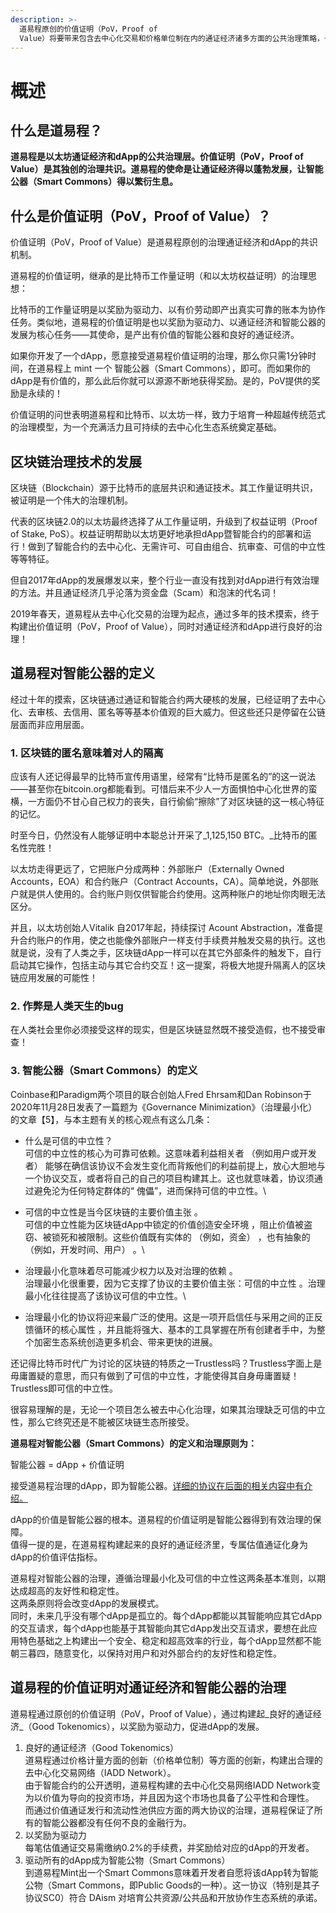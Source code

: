 ```yaml
---
description: >-
  道易程原创的价值证明（PoV，Proof of
  Value）将要带来包含去中心化交易和价格单位制在内的通证经济诸多方面的公共治理策略，也将给dApp带来一个全新的价值治理体系。
---
```


# 概述

## 什么是道易程？

**道易程是以太坊通证经济和dApp的公共治理层。价值证明（PoV，Proof of Value）是其独创的治理共识。道易程的使命是让通证经济得以蓬勃发展，让智能公器（Smart Commons）得以繁衍生息。**

## 什么是价值证明（PoV，Proof of Value）？

价值证明（PoV，Proof of Value）是道易程原创的治理通证经济和dApp的共识机制。

道易程的价值证明，继承的是比特币工作量证明（和以太坊权益证明）的治理思想：

比特币的工作量证明是以奖励为驱动力、以有价劳动即产出真实可靠的账本为协作任务。类似地，道易程的价值证明是也以奖励为驱动力、以通证经济和智能公器的发展为核心任务——其使命，是产出有价值的智能公器和良好的通证经济。

如果你开发了一个dApp，愿意接受道易程价值证明的治理，那么你只需1分钟时间，在道易程上 mint 一个 智能公器（Smart Commons），即可。而如果你的dApp是有价值的，那么此后你就可以源源不断地获得奖励。是的，PoV提供的奖励是永续的！

价值证明的问世表明道易程和比特币、以太坊一样，致力于培育一种超越传统范式的治理模型，为一个充满活力且可持续的去中心化生态系统奠定基础。

## 区块链治理技术的发展

区块链（Blockchain）源于比特币的底层共识和通证技术。其工作量证明共识，被证明是一个伟大的治理机制。

代表的区块链2.0的以太坊最终选择了从工作量证明，升级到了权益证明（Proof of Stake, PoS）。权益证明帮助以太坊更好地承担dApp暨智能合约的部署和运行！做到了智能合约的去中心化、无需许可、可自由组合、抗审查、可信的中立性等等特征。

但自2017年dApp的发展爆发以来，整个行业一直没有找到对dApp进行有效治理的方法。并且通证经济几乎沦落为资金盘（Scam）和泡沫的代名词！

2019年春天，道易程从去中心化交易的治理为起点，通过多年的技术摸索，终于构建出价值证明（PoV，Proof of Value），同时对通证经济和dApp进行良好的治理！

## 道易程对智能公器的定义 <a href="#dao2" id="dao2"></a>

经过十年的摸索，区块链通过通证和智能合约两大硬核的发展，已经证明了去中心化、去审核、去信用、匿名等等基本价值观的巨大威力。但这些还只是停留在公链层面而非应用层面。

### 1. 区块链的匿名意味着对人的隔离

应该有人还记得最早的比特币宣传用语里，经常有“比特币是匿名的”的这一说法——甚至你在bitcoin.org都能看到。可惜后来不少人一方面惧怕中心化世界的蛮横，一方面仍不甘心自己权力的丧失，自行偷偷“擦除”了对区块链的这一核心特征的记忆。

时至今日，仍然没有人能够证明中本聪总计开采了_1,125,150 BTC。_比特币的匿名性完胜！

以太坊走得更远了，它把账户分成两种：外部账户（Externally Owned Accounts，EOA）和合约账户（Contract Accounts，CA）。简单地说，外部账户就是供人使用的。合约账户则仅供智能合约使用。这两种账户的地址你肉眼无法区分。

并且，以太坊创始人Vitalik 自2017年起，持续探讨 Acount Abstraction，准备提升合约账户的作用，使之也能像外部账户一样支付手续费并触发交易的执行。这也就是说，没有了人类之手，区块链dApp一样可以在其它外部条件的触发下，自行启动其它操作，包括主动与其它合约交互！这一提案，将极大地提升隔离人的区块链应用发展的可能性！

### 2. 作弊是人类天生的bug

在人类社会里你必须接受这样的现实，但是区块链显然既不接受造假，也不接受审查！

### 3. 智能公器（Smart Commons）的定义

Coinbase和Paradigm两个项目的联合创始人Fred Ehrsam和Dan Robinson于2020年11月28日发表了一篇题为《Governance Minimization》（治理最小化）的文章【5】，与本主题有关的核心观点有这么几条：

* 什么是可信的中立性？\
  可信的中立性的核心为可靠可依赖。这意味着利益相关者 （例如用户或开发者） 能够在确信该协议不会发生变化而背叛他们的利益前提上，放心大胆地与一个协议交互，或者将自己的自己的项目构建其上。这也就意味着，协议须通过避免沦为任何特定群体的“ 傀儡”，进而保持可信的中立性。\

* 可信的中立性是当今区块链的主要价值主张 。\
  可信的中立性能为区块链dApp中锁定的价值创造安全环境 ，阻止价值被盗窃、被锁死和被限制。这些价值既有实体的 （例如，资金） ，也有抽象的 （例如，开发时间、用户） 。\

* 治理最小化意味着尽可能减少权力以及对治理的依赖 。\
  治理最小化很重要，因为它支撑了协议的主要价值主张：可信的中立性 。治理最小化往往提高了该协议可信的中立性。\

* 治理最小化的协议将迎来最广泛的使用。这是一项开启信任与采用之间的正反馈循环的核心属性 ，并且能将强大、基本的工具掌握在所有创建者手中，为整个加密生态系统创造更多机会、带来更快的进展。

还记得比特币时代广为讨论的区块链的特质之一Trustless吗？Trustless字面上是毋庸置疑的意思，而只有做到了可信的中立性，才能使得其自身毋庸置疑！Trustless即可信的中立性。

很容易理解的是，无论一个项目怎么被去中心化治理，如果其治理缺乏可信的中立性，那么它终究还是不能被区块链生态所接受。

**道易程对智能公器（Smart Commons）的定义和治理原则为：**

智能公器 = dApp + 价值证明

接受道易程治理的dApp，即为智能公器。[详细的协议在后面的相关内容中有介绍。](protocols.md#deauthentication)

dApp的价值是智能公器的根本。道易程的价值证明是智能公器得到有效治理的保障。\
值得一提的是，在道易程构建起来的良好的通证经济里，专属估值通证化身为dApp的价值评估指标。

道易程对智能公器的治理，遵循治理最小化及可信的中立性这两条基本准则，以期达成超高的友好性和稳定性。\
这两条原则将会改变dApp的发展模式。\
同时，未来几乎没有哪个dApp是孤立的。每个dApp都能以其智能响应其它dApp的交互请求，每个dApp也能基于其智能向其它dApp发出交互请求，要想在此应用特色基础之上构建出一个安全、稳定和超高效率的行业，每个dApp显然都不能朝三暮四，随意变化，以保持对用户和对外部合约的友好性和稳定性。

## 道易程的价值证明对通证经济和智能公器的治理

道易程通过原创的价值证明（PoV，Proof of Value），通过构建起_良好的通证经济_（Good Tokenomics），以奖励为驱动力，促进dApp的发展。

1. 良好的通证经济（Good Tokenomics）\
   道易程通过价格计量方面的创新（价格单位制）等方面的创新，构建出合理的去中心化交易网络（IADD Network）。\
   由于智能合约的公开透明，道易程构建的去中心化交易网络IADD Network变为以价值为导向的投资市场，并且因为这个市场也具备了公平性和合理性。\
   而通过价值通证发行和流动性池供应方面的两大协议的治理，道易程保证了所有的智能公器都没有任何不良的金融行为。
2. 以奖励为驱动力\
   每笔估值通证交易需缴纳0.2%的手续费，并奖励给对应的dApp的开发者。
3. 驱动所有的dApp成为智能公物（Smart Commons）\
   到道易程Mint出一个Smart Commons意味着开发者自愿将该dApp转为智能公物（Smart Commons，即Public Goods的一种）。这一协议（特别是其子协议SC0）符合 DAism 对培育公共资源/公共品和开放协作生态系统的承诺。













